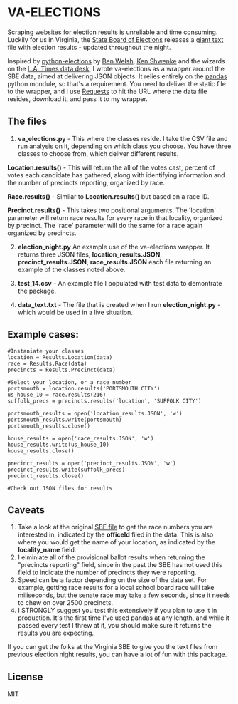 VA-ELECTIONS
=========

Scraping websites for election results is unreliable and time consuming. Luckily for us in Virginia, the [State Board of Elections][9] releases a [giant text][10] file with election results - updated throughout the night.

Inspired by [python-elections][1] by [Ben Welsh][2], [Ken Shwenke][3] and the wizards on the [L.A. Times data desk][4], I wrote va-elections as a wrapper around the SBE data, aimed at delivering JSON objects. It relies entirely on the [pandas][5] python mondule, so that's a requirement. You need to deliver the static file to the wrapper, and I use [Requests][7] to hit the URL where the data file resides, download it, and pass it to my wrapper.

The files
---
1. __va_elections.py__ - This where the classes reside. I take the CSV file and run analysis on it, depending on which class you choose. You have three classes to choose from, which deliver different results.

 __Location.results()__ - This will return the all of the votes cast, percent of votes each candidate has gathered, along with identifying information and the number of precincts reporting, organized by race.

 __Race.results()__ - Similar to __Location.results()__ but based on a race ID. 

 __Precinct.results()__ - This takes two positional arguments. The 'location' parameter will return race results for every race in that locality, organized by precinct. The 'race' parameter will do the same for a race again organized by precincts.

2. __election_night.py__ An example use of the va-elections wrapper. It returns three JSON files, __location_results.JSON__, __precinct_results.JSON__, __race_results.JSON__ each file returning an example of the classes noted above. 

3. __test_14.csv__ - An example file I populated with test data to demontrate the package.
4. __data_text.txt__ - The file that is created when I run __election_night.py__ - which would be used in a live situation.

Example cases:
---

    #Instaniate your classes
    location = Results.Location(data)
    race = Results.Race(data)
    precincts = Results.Precinct(data)
    
    #Select your location, or a race number
    portsmouth = location.results('PORTSMOUTH CITY')
    us_house_10 = race.results(216)
    suffolk_precs = precincts.results('location', 'SUFFOLK CITY')
    
    portsmouth_results = open('location_results.JSON', 'w')
    portsmouth_results.write(portsmouth)
    portsmouth_results.close()
    
    house_results = open('race_results.JSON', 'w')
    house_results.write(us_house_10)
    house_results.close()
    
    precinct_results = open('precinct_results.JSON', 'w')
    precinct_results.write(suffolk_precs)
    precinct_results.close()
    
    #Check out JSON files for results
    
Caveats
---
1. Take a look at the original [SBE file][8] to get the race numbers you are interested in, indicated by the __officeId__ filed in the data. This is also where you would get the name of your location, as indicated by the __locality_name__ field.
2. I elminiate all of the provisional ballot results when returning the "precincts reporting" field, since in the past the SBE has not used this field to indicate the number of precincts they were reporting.
3. Speed can be a factor depending on the size of the data set. For example, getting race results for a local school board race will take miliseconds, but the senate race may take a few seconds, since it needs to chew on over 2500 precincts.
4. I STRONGLY suggest you test this extensively if you plan to use it in production. It's the first time I've used pandas at any length, and while it passed every test I threw at it, you should make sure it returns the results you are expecting.

If you can get the folks at the Virginia SBE to give you the text files from previous election night results, you can have a lot of fun with this package.

License
----

MIT


[1]:https://github.com/datadesk/python-elections
[2]:https://twitter.com/palewire
[3]:https://twitter.com/schwanksta
[4]:https://github.com/datadesk
[5]:http://pandas.pydata.org/
[7]:http://docs.python-requests.org/en/latest/
[8]:https://voterinfo.sbe.virginia.gov/PublicSite/Public/results/Nov2014General.txt
[9]:http://www.sbe.virginia.gov/
[10]:https://voterinfo.sbe.virginia.gov/PublicSite/Public/results/Nov2014General.txt